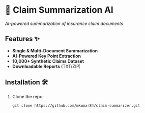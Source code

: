 # 📄 Claim Summarization AI  
*AI-powered summarization of insurance claim documents*

## Features ✨
- **Single & Multi-Document Summarization**  
- **AI-Powered Key Point Extraction**  
- **10,000+ Synthetic Claims Dataset**  
- **Downloadable Reports** (TXT/ZIP)  

## Installation 🛠️
1. Clone the repo:
   ```bash
   git clone https://github.com/mkumar84/claim-summarizer.git
